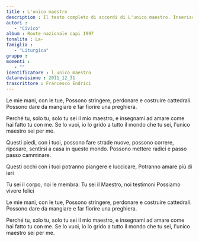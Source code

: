 ```yaml
--- 
title : L'unico maestro
description : Il testo completo di accordi di L'unico maestro. Inseriscila nel tuo canzoniere!
autori : 
   - "Civico"
album : Route nazionale capi 1997
tonalita : La-
famiglia : 
   - "Liturgica"
gruppo : 
momenti : 
   - ""
identificatore : l_unico_maestro
datarevisione : 2011_12_31
trascrittore : Francesco Endrici
--- 
```




 Le mie mani,  con le tue, 
  Possono stringere,  perdonare 
e costruire cattedrali. 
Possono dare da mangiare 
e far fiorire una preghiera.


Perché tu, solo tu,
solo tu sei il mio maestro, e insegnami
ad amare come hai fatto tu con me.
Se lo vuoi, io lo grido a tutto il mondo
che tu sei, l'unico maestro sei per me. 


Questi piedi, con i tuoi, possono fare strade nuove,
possono correre, riposare, 
sentirsi a casa in questo mondo.
Possono mettere radici e passo passo camminare. 


Questi occhi con i tuoi 
potranno piangere e luccicare, 
Potranno amare più di ieri 


Tu sei il corpo, noi le membra: 
Tu sei il Maestro, noi testimoni 
Possiamo vivere felici 


 Le mie mani,  con le tue, 
  Possono stringere,  perdonare 
e costruire cattedrali. 
Possono dare da mangiare 
e far fiorire una preghiera.


Perché tu, solo tu,
solo tu sei il mio maestro, e insegnami
ad amare come hai fatto tu con me.
Se lo vuoi, io lo grido a tutto il mondo
che tu sei, l'unico maestro sei per me. 


